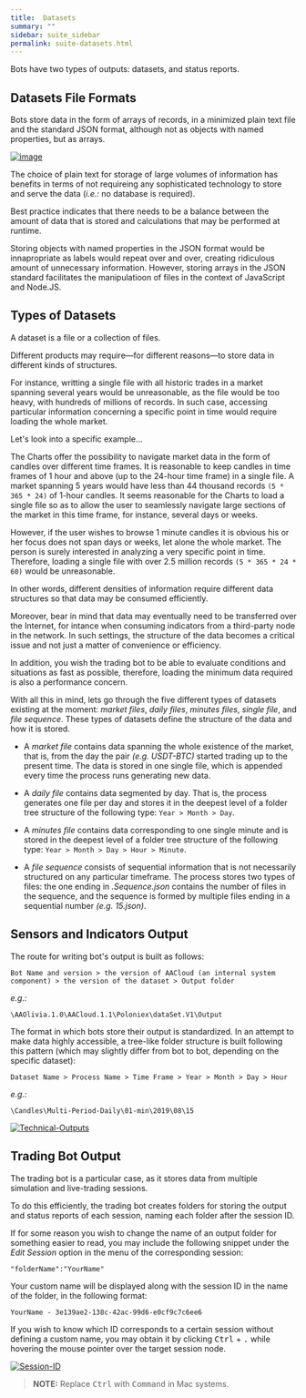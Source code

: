 ```yaml
---
title:  Datasets
summary: ""
sidebar: suite_sidebar
permalink: suite-datasets.html
---
```


Bots have two types of outputs: datasets, and status reports.

## Datasets File Formats

Bots store data in the form of arrays of records, in a minimized plain text file and the standard JSON format, although not as objects with named properties, but as arrays.

[![image](https://user-images.githubusercontent.com/13994516/68998023-303eae00-08ad-11ea-9baa-ddea801c7d6d.png)](https://user-images.githubusercontent.com/13994516/68998023-303eae00-08ad-11ea-9baa-ddea801c7d6d.png)

The choice of plain text for storage of large volumes of information has benefits in terms of not requireing any sophisticated technology to store and serve the data (*i.e.:* no database is required).

Best practice indicates that there needs to be a balance between the amount of data that is stored and calculations that may be performed at runtime.

Storing objects with named properties in the JSON format would be innapropriate as labels would repeat over and over, creating ridiculous amount of unnecessary information. However, storing arrays in the JSON standard facilitates the manipulatioon of files in the context of JavaScript and Node.JS.

## Types of Datasets

A dataset is a file or a collection of files.

Different products may require—for different reasons—to store data in different kinds of structures. 

For instance, writting a single file with all historic trades in a market spanning several years would be unreasonable, as the file would be too heavy, with hundreds of millions of records. In such case, accessing particular information concerning a specific point in time would require loading the whole market.

Let's look into a specific example... 

The Charts offer the possibility to navigate market data in the form of candles over different time frames. It is reasonable to keep candles in time frames of 1 hour and above (up to the 24-hour time frame) in a single file. A market spanning 5 years would have less than 44 thousand records ```(5 * 365 * 24)``` of 1-hour candles. It seems reasonable for the Charts to load a single file so as to allow the user to seamlessly navigate large sections of the market in this time frame, for instance, several days or weeks.

However, if the user wishes to browse 1 minute candles it is obvious his or her focus does not span days or weeks, let alone the whole market. The person is surely interested in analyzing a very specific point in time. Therefore, loading a single file with over 2.5 million records ```(5 * 365 * 24 * 60)``` would be unreasonable.

In other words, different densities of information require different data structures so that data may be consumed efficiently. 

Moreover, bear in mind that data may eventually need to be transferred over the Internet, for intance when consuming indicators from a third-party node in the network. In such settings, the structure of the data becomes a critical issue and not just a matter of convenience or efficiency.

In addition, you wish the trading bot to be able to evaluate conditions and situations as fast as possible, therefore, loading the minimum data required is also a performance concern.

With all this in mind, lets go through the five different types of datasets existing at the moment: *market files*, *daily files*, *minutes files*, *single file*, and *file sequence*. These types of datasets define the structure of the data and how it is stored.

* A _market file_ contains data spanning the whole existence of the market, that is, from the day the pair _(e.g. USDT-BTC)_ started trading up to the present time. The data is stored in one single file, which is appended every time the process runs generating new data.

* A _daily file_ contains data segmented by day. That is, the process generates one file per day and stores it in the deepest level of a folder tree structure of the following type: ```Year > Month > Day```.

* A _minutes file_ contains data corresponding to one single minute and is stored in the deepest level of a folder tree structure of the following type: ```Year > Month > Day > Hour > Minute```.

* A _file sequence_ consists of sequential information that is not necessarily structured on any particular timeframe. The process stores two types of files: the one ending in _.Sequence.json_ contains the number of files in the sequence, and the sequence is formed by multiple files ending in a sequential number _(e.g. 15.json)_.

## Sensors and Indicators Output

The route for writing bot's output is built as follows:

```Bot Name and version > the version of AACloud (an internal system component) > the version of the dataset > Output folder```

_e.g.:_

```
\AAOlivia.1.0\AACloud.1.1\Poloniex\dataSet.V1\Output
```

The format in which bots store their output is standardized. In an attempt to make data highly accessible, a tree-like folder structure is built following this pattern (which may slightly differ from bot to bot, depending on the specific dataset):

```
Dataset Name > Process Name > Time Frame > Year > Month > Day > Hour
```

_e.g.:_

```
\Candles\Multi-Period-Daily\01-min\2019\08\15
```

[![Technical-Outputs](https://user-images.githubusercontent.com/13994516/63342762-979b9f00-c34c-11e9-8975-4735f0778d35.gif)](https://user-images.githubusercontent.com/13994516/63342762-979b9f00-c34c-11e9-8975-4735f0778d35.gif)

## Trading Bot Output

The trading bot is a particular case, as it stores data from multiple simulation and live-trading sessions.

To do this efficiently, the trading bot creates folders for storing the output and status reports of each session, naming each folder after the session ID.

If for some reason you wish to change the name of an output folder for something easier to read, you may include the following snippet under the *Edit Session* option in the menu of the corresponding session:

```
"folderName":"YourName"
```

Your custom name will be displayed along with the session ID in the name of the folder, in the following format:

```
YourName - 3e139ae2-138c-42ac-99d6-e0cf9c7c6ee6
```

If you wish to know which ID corresponds to a certain session without defining a custom name, you may obtain it by clicking <kbd>Ctrl</kbd> + <kbd>.</kbd> while hovering the mouse pointer over the target session node.

[![Session-ID](https://user-images.githubusercontent.com/13994516/67281472-c1e61600-f4cf-11e9-85dc-d81d7b2d014b.gif)](https://user-images.githubusercontent.com/13994516/67281472-c1e61600-f4cf-11e9-85dc-d81d7b2d014b.gif)

> **NOTE:** Replace <kbd>Ctrl</kbd> with <kbd>Command</kbd> in Mac systems.